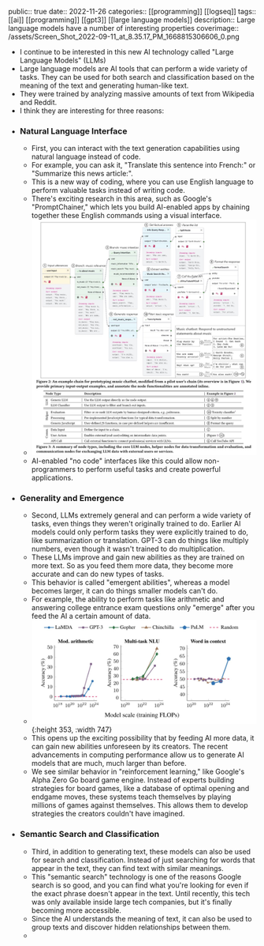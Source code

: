 public:: true
date:: 2022-11-26
categories:: [[programming]] [[logseq]]
tags:: [[ai]] [[programming]] [[gpt3]] [[large language models]]
description:: Large language models have a number of interesting properties
coverimage:: /assets/Screen_Shot_2022-09-11_at_8.35.17_PM_1668815306606_0.png

- I continue to be interested in this new AI technology called "Large Language Models" (LLMs)
- Large language models are AI tools that can perform a wide variety of tasks. They can be used for both search and classification based on the meaning of the text and generating human-like text.
- They were trained by analyzing massive amounts of text from Wikipedia and Reddit.
- I think they are interesting for three reasons:
- ### Natural Language Interface
	- First, you can interact with the text generation capabilities using natural language instead of code.
	- For example, you can ask it, "Translate this sentence into French:" or "Summarize this news article:".
	- This is a new way of coding, where you can use English language to perform valuable tasks instead of writing code.
	- There's exciting research in this area, such as Google's "PromptChainer," which lets you build AI-enabled apps by chaining together these English commands using a visual interface.
	- ![FhuU9ZRUUAEXf9e.jpeg](../assets/FhuU9ZRUUAEXf9e_1669150904874_0.jpeg)
	- AI-enabled "no code" interfaces like this could allow non-programmers to perform useful tasks and create powerful applications.
- ### Generality and Emergence
	- Second, LLMs extremely general and can perform a wide variety of tasks, even things they weren't originally trained to do. Earlier AI models could only perform tasks they were explicitly trained to do, like summarization or translation. GPT-3 can do things like multiply numbers, even though it wasn't trained to do multiplication.
	- These LLMs improve and gain new abilities as they are trained on more text. So as you feed them more data, they become more accurate and can do new types of tasks.
	- This behavior is called "emergent abilities", whereas a model becomes larger, it can do things smaller models can't do.
	- For example, the ability to perform tasks like arithmetic and answering college entrance exam questions only "emerge" after you feed the AI a certain amount of data.
	- ![Screen Shot 2022-09-11 at 8.35.17 PM.png](../assets/Screen_Shot_2022-09-11_at_8.35.17_PM_1668815306606_0.png){:height 353, :width 747}
	- This opens up the exciting possibility that by feeding AI more data, it can gain new abilities unforeseen by its creators. The recent advancements in computing performance allow us to generate AI models that are much, much larger than before.
	- We see similar behavior in "reinforcement learning," like Google's Alpha Zero Go board game engine. Instead of experts building strategies for board games, like a database of optimal opening and endgame moves, these systems teach themselves by playing millions of games against themselves. This allows them to develop strategies the creators couldn't have imagined.
- ### Semantic Search and Classification
	- Third, in addition to generating text, these models can also be used for search and classification. Instead of just searching for words that appear in the text, they can find text with similar meanings.
	- This "semantic search" technology is one of the reasons Google search is so good, and you can find what you're looking for even if the exact phrase doesn't appear in the text. Until recently, this tech was only available inside large tech companies, but it's finally becoming more accessible.
	- Since the AI understands the meaning of text, it can also be used to group texts and discover hidden relationships between them.
	-